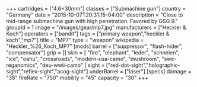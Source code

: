 +++
cartridges = ["4.6×30mm"]
classes = ["Submachine gun"]
country = "Germany"
date = "2015-10-07T20:31:15-04:00"
description = "Close to mid-range submachine gun with high penetration. Favored by GSG 9."
groupId = 1
image = "/images/gear/mp7.jpg"
manufacturers = ["Heckler & Koch"]
operators = ["bandit"]
tags = ["primary weapon","heckler & koch","mp7"]
title = "MP7"
type = "weapon"
wikipedia = "Heckler_%26_Koch_MP7"
[mods]
  barrel = ["suppressor", "flash-hider", "compensator"]
  grip = []
  skin = [
    "fire",
    "elephant",
    "leder",
    "schneien",
    "ice",
    "oahu",
    "crossroads",
    "modern-usa-camo",
    "mushroom",
    "swe-reganomics",
    "deu-wwii-camo"
  ]
  sight = ["red-dot-sight","holographic-sight","reflex-sight","acog-sight"]
  underBarrel = ["laser"]
[specs]
  damage = "38"
  fireRate = "750"
  mobility = "45"
  capacity = "30"
+++
